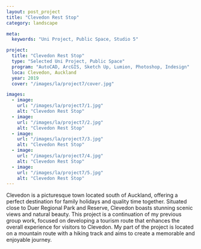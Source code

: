```yaml
---
layout: post_project
title: "Clevedon Rest Stop"
category: landscape

meta:
  keywords: "Uni Project, Public Space, Studio 5"

project:
  title: "Clevedon Rest Stop"
  type: "Selected Uni Project, Public Space"
  program: "AutoCAD, ArcGIS, Sketch Up, Lumion, Photoshop, Indesign"
  loca: Clevedon, Auckland
  year: 2019
  cover: "/images/la/project7/cover.jpg"

images:
  - image:
    url: "/images/la/project7/1.jpg"
    alt: "Clevedon Rest Stop"
  - image:
    url: "/images/la/project7/2.jpg"
    alt: "Clevedon Rest Stop"
  - image:
    url: "/images/la/project7/3.jpg"
    alt: "Clevedon Rest Stop"
  - image:
    url: "/images/la/project7/4.jpg"
    alt: "Clevedon Rest Stop"
  - image:
    url: "/images/la/project7/5.jpg"
    alt: "Clevedon Rest Stop"
---
```

<p>Clevedon is a picturesque town located south of Auckland, offering a perfect destination for family holidays and quality time together. Situated close to Duer Regional Park and Reserve, Clevedon boasts stunning scenic views and natural beauty. This project is a continuation of my previous group work, focused on developing a tourism route that enhances the overall experience for visitors to Clevedon. My part of the project is located on a mountain route with a hiking track and aims to create a memorable and enjoyable journey.</p>
